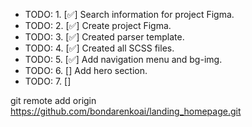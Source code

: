 -   TODO: 1. [✅] Search information for project Figma.
-   TODO: 2. [✅] Create project Figma.
-   TODO: 3. [✅] Created parser template.
-   TODO: 4. [✅] Created all SCSS files.
-   TODO: 5. [✅] Add navigation menu and bg-img.
-   TODO: 6. [] Add hero section.
-   TODO: 7. []

git remote add origin https://github.com/bondarenkoai/landing_homepage.git
